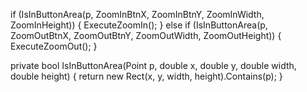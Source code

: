 if (IsInButtonArea(p, ZoomInBtnX, ZoomInBtnY, ZoomInWidth, ZoomInHeight))
{
    ExecuteZoomIn();
}
else if (IsInButtonArea(p, ZoomOutBtnX, ZoomOutBtnY, ZoomOutWidth, ZoomOutHeight))
{
    ExecuteZoomOut();
}

private bool IsInButtonArea(Point p, double x, double y, double width, double height)
{
    return new Rect(x, y, width, height).Contains(p);
}
